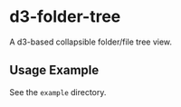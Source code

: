 # d3-folder-tree
A d3-based collapsible folder/file tree view.

## Usage Example
See the `example` directory.
